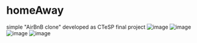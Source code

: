 # homeAway
 simple "AirBnB clone" developed as CTeSP final project
![image](https://github.com/totdy/homeAway/assets/159028312/e0258959-3af4-42b5-b7af-f135f1686857)
![image](https://github.com/totdy/homeAway/assets/159028312/81cfea1c-ab71-46af-97c9-a54f0397a31e)
![image](https://github.com/totdy/homeAway/assets/159028312/b02bcc9d-ee43-448a-bd09-0ef08dc46fe9)
![image](https://github.com/totdy/homeAway/assets/159028312/95759522-ae21-4bbd-88a2-5f693ca810de)

